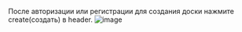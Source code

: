 После авторизации или регистрации для создания доски нажмите create(создать) в header.
![image](https://user-images.githubusercontent.com/86744568/222076544-0be43575-97d4-4cd7-ac7f-a91509828dc8.png)
